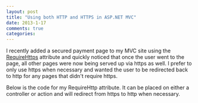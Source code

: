 ```yaml
---
layout: post
title: "Using both HTTP and HTTPS in ASP.NET MVC"
date: 2013-1-17
comments: true
categories: 
---
```

<p>I recently added a secured payment page to my MVC site using the <a href="http://msdn.microsoft.com/en-us/library/system.web.mvc.requirehttpsattribute%28v=vs.108%29.aspx">RequireHttps</a> attribute and quickly noticed that once the user went to the page, all other pages were now being served up via https as well. I prefer to only use https when necessary and wanted the user to be redirected back to http for any pages that didn't require https.</p>

<p>Below is the code for my RequireHttp attribute. It can be placed on either a controller or action and will redirect from https to http when necessary.</p>

<script src="https://gist.github.com/4558181.js"></script>
